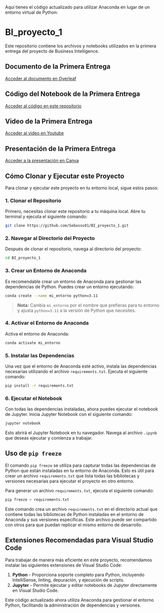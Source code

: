 Aquí tienes el código actualizado para utilizar Anaconda en lugar de un entorno virtual de Python:

# BI_proyecto_1

Este repositorio contiene los archivos y notebooks utilizados en la primera entrega del proyecto de Business Intelligence.

## Documento de la Primera Entrega

[Acceder al documento en Overleaf](https://es.overleaf.com/read/wtgfyxnnrmyh#120450)

## Código del Notebook de la Primera Entrega

[Acceder al código en este repositorio](https://github.com/Sebasos01/BI_proyecto_1/blob/main/proyecto_1_entrega_1.ipynb)

## Video de la Primera Entrega

[Acceder al video en Youtube](youtube.com)

## Presentación de la Primera Entrega

[Acceder a la presentación en Canva](canva.com)

## Cómo Clonar y Ejecutar este Proyecto

Para clonar y ejecutar este proyecto en tu entorno local, sigue estos pasos:

### 1. Clonar el Repositorio

Primero, necesitas clonar este repositorio a tu máquina local. Abre tu terminal y ejecuta el siguiente comando:

```bash
git clone https://github.com/Sebasos01/BI_proyecto_1.git
```

### 2. Navegar al Directorio del Proyecto

Después de clonar el repositorio, navega al directorio del proyecto:

```bash
cd BI_proyecto_1
```

### 3. Crear un Entorno de Anaconda

Es recomendable crear un entorno de Anaconda para gestionar las dependencias de Python. Puedes crear un entorno ejecutando:

```bash
conda create --name mi_entorno python=3.11
```

> **Nota:** Cambia `mi_entorno` por el nombre que prefieras para tu entorno y ajusta `python=3.11` a la versión de Python que necesites.

### 4. Activar el Entorno de Anaconda

Activa el entorno de Anaconda:

```bash
conda activate mi_entorno
```

### 5. Instalar las Dependencias

Una vez que el entorno de Anaconda esté activo, instala las dependencias necesarias utilizando el archivo `requirements.txt`. Ejecuta el siguiente comando:

```bash
pip install -r requirements.txt
```

### 6. Ejecutar el Notebook

Con todas las dependencias instaladas, ahora puedes ejecutar el notebook de Jupyter. Inicia Jupyter Notebook con el siguiente comando:

```bash
jupyter notebook
```

Esto abrirá el Jupyter Notebook en tu navegador. Navega al archivo `.ipynb` que deseas ejecutar y comienza a trabajar.

## Uso de `pip freeze`

El comando `pip freeze` se utiliza para capturar todas las dependencias de Python que están instaladas en tu entorno de Anaconda. Esto es útil para crear un archivo `requirements.txt` que lista todas las bibliotecas y versiones necesarias para ejecutar el proyecto en otro entorno.

Para generar un archivo `requirements.txt`, ejecuta el siguiente comando:

```bash
pip freeze > requirements.txt
```

Este comando crea un archivo `requirements.txt` en el directorio actual que contiene todas las bibliotecas de Python instaladas en el entorno de Anaconda y sus versiones específicas. Este archivo puede ser compartido con otros para que puedan replicar el mismo entorno de desarrollo.

## Extensiones Recomendadas para Visual Studio Code

Para trabajar de manera más eficiente en este proyecto, recomendamos instalar las siguientes extensiones de Visual Studio Code:

1. **Python** - Proporciona soporte completo para Python, incluyendo IntelliSense, linting, depuración, y ejecución de scripts.
2. **Jupyter** - Permite ejecutar y editar notebooks de Jupyter directamente en Visual Studio Code.

Este código actualizado ahora utiliza Anaconda para gestionar el entorno Python, facilitando la administración de dependencias y versiones.